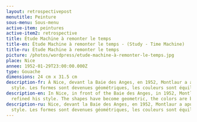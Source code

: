 ```yaml
---
layout: retrospectivepost
menutitle: Peinture
sous-menu: Sous-menu
active-item: peintures
active-item2: retrospective
title: Étude Machine à remonter le temps
title-en: Étude Machine à remonter le temps - (Study - Time Machine)
title-ru: Étude Machine à remonter le temps
picture: /photos/wordpress/etude-machine-à-remonter-le-temps.jpg
place: Nice
annee: 1952-01-29T23:00:00.000Z
type: Gouache
dimensions: 24 cm x 31.5 cm
description-fr: À Nice, devant la Baie des Anges, en 1952, Montlaur a apuré son
  style. Les formes sont devenues géométriques, les couleurs sont équilibrées.
description-en: In Nice, in front of the Baie des Anges, in 1952, Montlaur has
  refined his style. The shapes have become geometric, the colors are balanced.
description-ru: Nice, devant la Baie des Anges, en 1952, Montlaur a apuré son
  style. Les formes sont devenues géométriques, les couleurs sont équilibrées.
---
```

